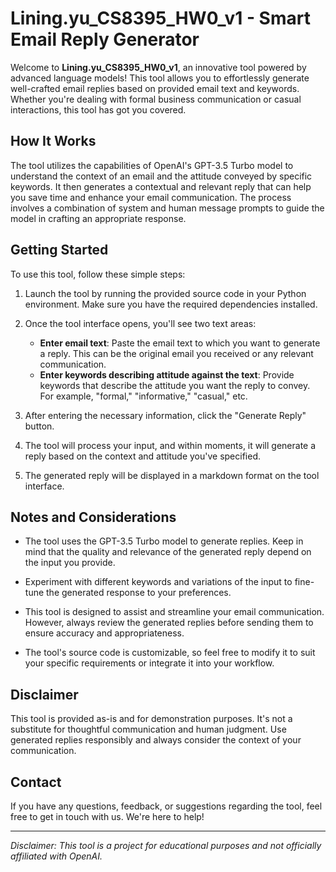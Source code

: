 # Lining.yu_CS8395_HW0_v1 - Smart Email Reply Generator

Welcome to **Lining.yu_CS8395_HW0_v1**, an innovative tool powered by advanced language models! This tool allows you to effortlessly generate well-crafted email replies based on provided email text and keywords. Whether you're dealing with formal business communication or casual interactions, this tool has got you covered.

## How It Works

The tool utilizes the capabilities of OpenAI's GPT-3.5 Turbo model to understand the context of an email and the attitude conveyed by specific keywords. It then generates a contextual and relevant reply that can help you save time and enhance your email communication. The process involves a combination of system and human message prompts to guide the model in crafting an appropriate response.

## Getting Started

To use this tool, follow these simple steps:

1. Launch the tool by running the provided source code in your Python environment. Make sure you have the required dependencies installed.

2. Once the tool interface opens, you'll see two text areas:

   - **Enter email text**: Paste the email text to which you want to generate a reply. This can be the original email you received or any relevant communication.
   - **Enter keywords describing attitude against the text**: Provide keywords that describe the attitude you want the reply to convey. For example, "formal," "informative," "casual," etc.

3. After entering the necessary information, click the "Generate Reply" button.

4. The tool will process your input, and within moments, it will generate a reply based on the context and attitude you've specified.

5. The generated reply will be displayed in a markdown format on the tool interface.

## Notes and Considerations

- The tool uses the GPT-3.5 Turbo model to generate replies. Keep in mind that the quality and relevance of the generated reply depend on the input you provide.

- Experiment with different keywords and variations of the input to fine-tune the generated response to your preferences.

- This tool is designed to assist and streamline your email communication. However, always review the generated replies before sending them to ensure accuracy and appropriateness.

- The tool's source code is customizable, so feel free to modify it to suit your specific requirements or integrate it into your workflow.

## Disclaimer

This tool is provided as-is and for demonstration purposes. It's not a substitute for thoughtful communication and human judgment. Use generated replies responsibly and always consider the context of your communication.

## Contact

If you have any questions, feedback, or suggestions regarding the tool, feel free to get in touch with us. We're here to help!

---

*Disclaimer: This tool is a project for educational purposes and not officially affiliated with OpenAI.*
